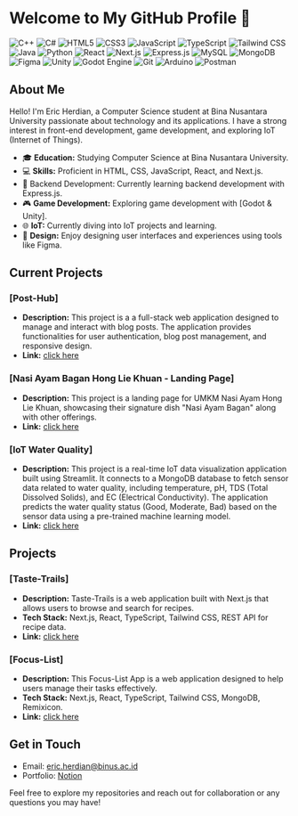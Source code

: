 # Welcome to My GitHub Profile 👋

![C++](https://img.shields.io/badge/-C++-00599C?style=flat-square&logo=c%2B%2B&logoColor=white)
![C#](https://img.shields.io/badge/-C%23-239120?style=flat-square&logo=c-sharp&logoColor=white)
![HTML5](https://img.shields.io/badge/-HTML5-orange?style=flat-square&logo=html5&logoColor=white)
![CSS3](https://img.shields.io/badge/-CSS3-blueviolet?style=flat-square&logo=css3&logoColor=white)
![JavaScript](https://img.shields.io/badge/-JavaScript-yellow?style=flat-square&logo=javascript&logoColor=white)
![TypeScript](https://img.shields.io/badge/-TypeScript-blue?style=flat-square&logo=typescript&logoColor=white)
![Tailwind CSS](https://img.shields.io/badge/-Tailwind_CSS-38B2AC?style=flat-square&logo=tailwind-css&logoColor=white)
![Java](https://img.shields.io/badge/-Java-007396?style=flat-square&logo=java&logoColor=white)
![Python](https://img.shields.io/badge/-Python-3776AB?style=flat-square&logo=python&logoColor=white)
![React](https://img.shields.io/badge/-React-blue?style=flat-square&logo=react&logoColor=white)
![Next.js](https://img.shields.io/badge/-Next.js-black?style=flat-square&logo=nextdotjs&logoColor=white)
![Express.js](https://img.shields.io/badge/-Express.js-000000?style=flat&logo=express&logoColor=white)
![MySQL](https://img.shields.io/badge/-MySQL-4479A1?style=flat&logo=mysql&logoColor=white)
![MongoDB](https://img.shields.io/badge/-MongoDB-47A248?style=flat&logo=mongodb&logoColor=white)
![Figma](https://img.shields.io/badge/-Figma-F24E1E?style=flat-square&logo=figma&logoColor=white)
![Unity](https://img.shields.io/badge/-Unity-000000?style=flat-square&logo=unity&logoColor=white)
![Godot Engine](https://img.shields.io/badge/-Godot_Engine-478CBF?style=flat-square&logo=godot-engine&logoColor=white)
![Git](https://img.shields.io/badge/-Git-F05032?style=flat-square&logo=git&logoColor=white)
![Arduino](https://img.shields.io/badge/-Arduino-00979D?style=flat-square&logo=arduino&logoColor=white)
![Postman](https://img.shields.io/badge/-Postman-FF6C37?style=flat-square&logo=postman&logoColor=white)

## About Me

Hello! I'm Eric Herdian, a Computer Science student at Bina Nusantara University passionate about technology and its applications. I have a strong interest in front-end development, game development, and exploring IoT (Internet of Things).

- 🎓 **Education:** Studying Computer Science at Bina Nusantara University.
- 💻 **Skills:** Proficient in HTML, CSS, JavaScript, React, and Next.js.
- 🔧 Backend Development: Currently learning backend development with Express.js.
- 🎮 **Game Development:** Exploring game development with [Godot & Unity].
- 🌐 **IoT:** Currently diving into IoT projects and learning.
- 🎨 **Design:** Enjoy designing user interfaces and experiences using tools like Figma.

## Current Projects

### [Post-Hub]

- **Description:** This project is a a full-stack web application designed to manage and interact with blog posts. The application provides functionalities for user authentication, blog post management, and responsive design.
- **Link:** [click here](https://github.com/EricHerdian/post-hub)

### [Nasi Ayam Bagan Hong Lie Khuan - Landing Page]

- **Description:** This project is a landing page for UMKM Nasi Ayam Hong Lie Khuan, showcasing their signature dish "Nasi Ayam Bagan" along with other offerings.
- **Link:** [click here](https://github.com/EricHerdian/umkm-landing-page)

### [IoT Water Quality]

- **Description:** This project is a real-time IoT data visualization application built using Streamlit. It connects to a MongoDB database to fetch sensor data related to water quality, including temperature, pH, TDS (Total Dissolved Solids), and EC (Electrical Conductivity). The application predicts the water quality status (Good, Moderate, Bad) based on the sensor data using a pre-trained machine learning model. 
- **Link:** [click here](https://github.com/haemuucia/finalproject)

## Projects

### [Taste-Trails]

- **Description:** Taste-Trails is a web application built with Next.js that allows users to browse and search for recipes.
- **Tech Stack:** Next.js, React, TypeScript, Tailwind CSS, REST API for recipe data.
- **Link:** [click here](https://github.com/EricHerdian/taste-trails)

### [Focus-List]

- **Description:** This Focus-List App is a web application designed to help users manage their tasks effectively.
- **Tech Stack:** Next.js, React, TypeScript, Tailwind CSS, MongoDB, Remixicon.
- **Link:** [click here](https://github.com/EricHerdian/focus-list)

## Get in Touch

- Email: [eric.herdian@binus.ac.id](mailto:eric.herdian@binus.ac.id)
- Portfolio: [Notion](https://clumsy-fir-6fe.notion.site/My-Portfolio-de05d73424fc4b75b1690d9a8ce94435)

Feel free to explore my repositories and reach out for collaboration or any questions you may have!
